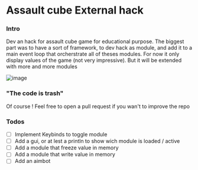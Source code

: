# Assault cube External hack
### Intro
Dev an hack for assault cube game for educational purpose. The biggest part was to have a sort of framework, to dev hack as module, and add it to a main event loop that orcherstrate all of theses modules. 
For now it only display values of the game (not very impressive). But it will be extended with more and more modules

![image](https://github.com/jeremie-j/assault-cube-hack/assets/64561439/7d7b3c47-f5db-4c1e-859d-53f76de126fc)


### "The code is trash"
Of course ! Feel free to open a pull request if you wan't to improve the repo

### Todos
- [ ] Implement Keybinds to toggle module
- [ ] Add a gui, or at lest a println to show wich module is loaded / active
- [ ] Add a module that freeze value in memory
- [ ] Add a module that write value in memory
- [ ] Add an aimbot
